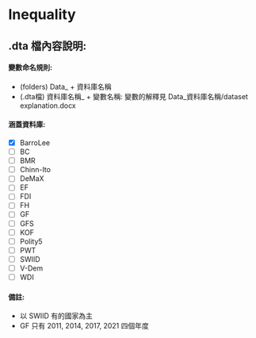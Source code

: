 # Inequality
## .dta 檔內容說明:
#### 變數命名規則:
* (folders) Data_ + 資料庫名稱
* (.dta檔) 資料庫名稱_ + 變數名稱: 變數的解釋見 Data_資料庫名稱/dataset explanation.docx

#### 涵蓋資料庫:
- [X] BarroLee
- [ ] BC
- [ ] BMR
- [ ] Chinn-Ito
- [ ] DeMaX
- [ ] EF
- [ ] FDI
- [ ] FH
- [ ] GF
- [ ] GFS
- [ ] KOF
- [ ] Polity5
- [ ] PWT
- [ ] SWIID
- [ ] V-Dem
- [ ] WDI

#### 備註:
* 以 SWIID 有的國家為主
* GF 只有 2011, 2014, 2017, 2021 四個年度

